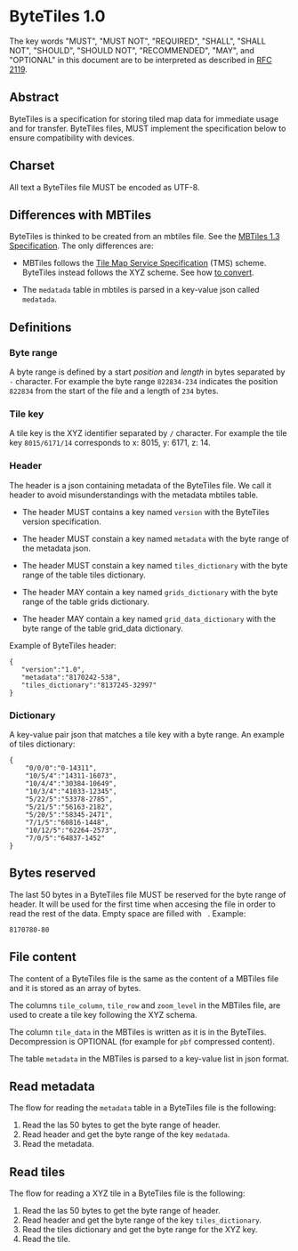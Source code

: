 # ByteTiles 1.0

The key words "MUST", "MUST NOT", "REQUIRED", "SHALL", "SHALL NOT",
"SHOULD", "SHOULD NOT", "RECOMMENDED", "MAY", and "OPTIONAL" in
this document are to be interpreted as described in [RFC 2119](https://www.ietf.org/rfc/rfc2119.txt).

## Abstract

ByteTiles is a specification for storing tiled map data for immediate usage and for transfer.
ByteTiles files, MUST implement the specification below to ensure compatibility with devices.

## Charset

All text a ByteTiles file MUST be encoded as UTF-8.

## Differences with MBTiles

ByteTiles is thinked to be created from an mbtiles file. See the [MBTiles 1.3 Specification](https://github.com/mapbox/mbtiles-spec/blob/master/1.3/spec.md). The only differences are:

* MBTiles follows the [Tile Map Service Specification](https://wiki.osgeo.org/wiki/Tile_Map_Service_Specification) (TMS) scheme. ByteTiles instead
follows the XYZ scheme. See how [to convert](https://gist.github.com/tmcw/4954720).

* The `medatada` table in mbtiles is parsed in a key-value json called `medatada`.

## Definitions

### Byte range

A byte range is defined by a start *position* and *length* in bytes separated by `-` character. 
For example the byte range `822834-234` indicates the position `822834` from the start of the file and a
length of `234` bytes.

### Tile key

A tile key is the XYZ identifier separated by `/` character. 
For example the tile key `8015/6171/14` corresponds to x: 8015, y: 6171, z: 14.

### Header

The header is a json containing metadata of the ByteTiles file. We call it header to avoid misunderstandings with the metadata mbtiles table.

* The header MUST contains a key named `version` with the ByteTiles version specification.

* The header MUST constain a key named `metadata` with the byte range of the metadata json.

* The header MUST constain a key named `tiles_dictionary` with the byte range of the table tiles dictionary.

* The header MAY contain a key named `grids_dictionary` with the byte range of the table grids dictionary.

* The header MAY contain a key named `grid_data_dictionary` with the byte range of the table grid_data dictionary.

Example of ByteTiles header:

```
{
   "version":"1.0",
   "metadata":"8170242-538",
   "tiles_dictionary":"8137245-32997"
}
```

### Dictionary

A key-value pair json that matches a tile key with a byte range. An example of tiles dictionary:

```
{
    "0/0/0":"0-14311",
    "10/5/4":"14311-16073",
    "10/4/4":"30384-10649",
    "10/3/4":"41033-12345",
    "5/22/5":"53378-2785",
    "5/21/5":"56163-2182",
    "5/20/5":"58345-2471",
    "7/1/5":"60816-1448",
    "10/12/5":"62264-2573",
    "7/0/5":"64837-1452"
}

```

## Bytes reserved

The last 50 bytes in a ByteTiles file MUST be reserved for the byte range of header. It will be used for the first time 
when accesing the file in order to read the rest of the data. Empty space are filled with ` `. Example:

```
8170780-80                                        
```

## File content

The content of a ByteTiles file is the same as the content of a MBTiles file and it is stored as an array of bytes.

The columns `tile_column`, `tile_row` and `zoom_level` in the MBTiles file, are used to create a tile key following the XYZ schema.

The column `tile_data` in the MBTiles is written as it is in the ByteTiles. Decompression is OPTIONAL (for example for `pbf` compressed content).

The table `metadata` in the MBTiles is parsed to a key-value list in json format.

## Read metadata

The flow for reading the `metadata` table in a ByteTiles file is the following:

1. Read the las 50 bytes to get the byte range of header.
2. Read header and get the byte range of the key `medatada`.
3. Read the metadata.

## Read tiles

The flow for reading a XYZ tile in a ByteTiles file is the following:

1. Read the las 50 bytes to get the byte range of header.
2. Read header and get the byte range of the key `tiles_dictionary`.
3. Read the tiles dictionary and get the byte range for the XYZ key. 
4. Read the tile.

